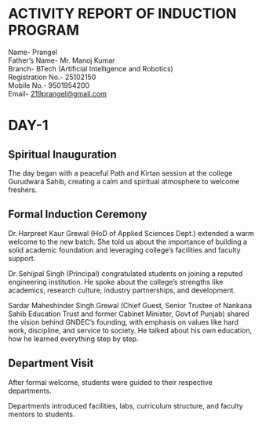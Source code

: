 # ACTIVITY REPORT OF INDUCTION PROGRAM
Name- Prangel  
Father’s Name- Mr. Manoj Kumar  
Branch- BTech (Artificial Intelligence and Robotics)  
Registration No.- 25102150  
Mobile No.- 9501954200  
Email- 219prangel@gmail.com


# DAY-1
## Spiritual Inauguration
The day began with a peaceful Path and Kirtan session at the college Gurudwara Sahib, creating a calm and spiritual atmosphere to welcome freshers.
## Formal Induction Ceremony
Dr. Harpreet Kaur Grewal (HoD of Applied Sciences Dept.) extended a warm welcome to the new batch. She told us about the importance of building a solid academic foundation and leveraging college’s facilities and faculty support.


Dr. Sehijpal Singh (Principal) congratulated students on joining a reputed engineering institution. He spoke about the college’s strengths like academics, research culture, industry partnerships, and development.


Sardar Maheshinder Singh Grewal (Chief Guest, Senior Trustee of Nankana Sahib Education Trust and former Cabinet Minister, Govt of Punjab) shared the vision behind GNDEC’s founding, with emphasis on values like hard work, discipline, and service to society. He talked about his own education, how he learned everything step by step.
## Department Visit
After formal welcome, students were guided to their respective departments.


Departments introduced facilities, labs, curriculum structure, and faculty mentors to students.
